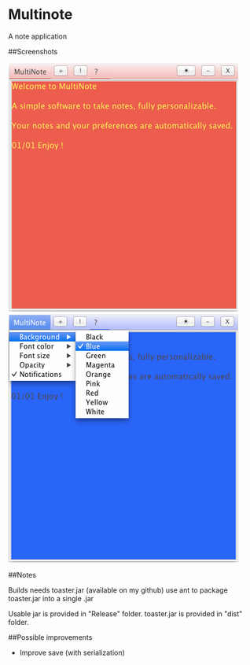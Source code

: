 # Multinote
A note application

##Screenshots

![ui](screenshots/colornote1.png "1")
![ui](screenshots/colornote2.png "2")

##Notes

Builds needs toaster.jar (available on my github) use ant to package toaster.jar into a single .jar

Usable jar is provided in "Release" folder. toaster.jar is provided in "dist" folder.

##Possible improvements

- Improve save (with serialization)